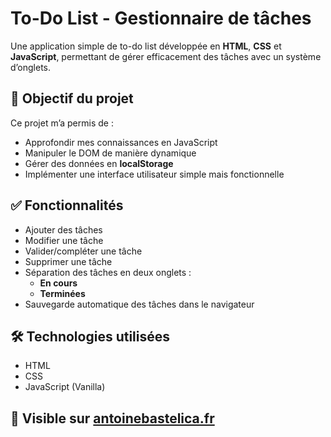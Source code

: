 # To-Do List - Gestionnaire de tâches

Une application simple de to-do list développée en **HTML**, **CSS** et **JavaScript**, permettant de gérer efficacement des tâches avec un système d’onglets.

## 🎯 Objectif du projet

Ce projet m’a permis de :
- Approfondir mes connaissances en JavaScript
- Manipuler le DOM de manière dynamique
- Gérer des données en **localStorage**
- Implémenter une interface utilisateur simple mais fonctionnelle

## ✅ Fonctionnalités

- Ajouter des tâches
- Modifier une tâche
- Valider/compléter une tâche
- Supprimer une tâche
- Séparation des tâches en deux onglets :  
  - **En cours**
  - **Terminées**
- Sauvegarde automatique des tâches dans le navigateur

## 🛠️ Technologies utilisées

- HTML
- CSS
- JavaScript (Vanilla)

## 🚀 Visible sur [antoinebastelica.fr](https://antoinebastelica.fr/Projets/Calculette/calc.html)
